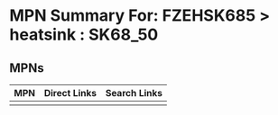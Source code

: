 



# MPN Summary For: FZEHSK685 > heatsink : SK68_50

## MPNs
  

|MPN|Direct Links|Search Links|
| :--- | :--- | :--- |
||||
